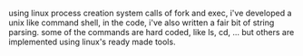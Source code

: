 using linux process creation system calls of fork and exec, i've developed a unix like command shell, in the code, i've also written a fair bit of string parsing.
some of the commands are hard coded, like ls, cd, ... but others are implemented using linux's ready made tools.
